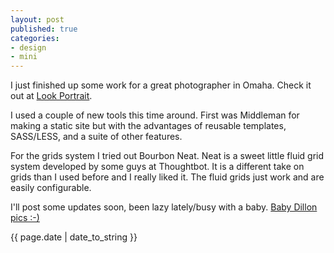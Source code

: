 ```yaml
---
layout: post
published: true
categories: 
- design
- mini
---
```


<p class="intro"><span class="first-letter">I</span> just finished up some work for a great photographer in Omaha.  Check it out at <a href="http://lookportrait.com/">Look Portrait</a>.
</p>

I used a couple of new tools this time around. First was Middleman for making a static site but with the advantages of reusable templates, SASS/LESS, and a suite of other features.

For the grids system I tried out Bourbon Neat.  Neat is a sweet little fluid grid system developed by some guys at Thoughtbot.  It is a different take on grids than I used before and I really liked it.  The fluid grids just work and are easily configurable.

I'll post some updates soon, been lazy lately/busy with a baby.  [Baby Dillon pics :-)](http://www.flickr.com/photos/dustinsmith1024/sets/72157632235952514/)

{{ page.date | date_to_string }}